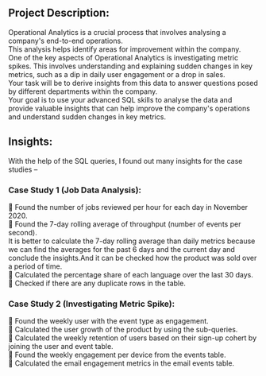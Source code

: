 ## Project Description:   
Operational Analytics is a crucial process that involves analysing a company's end-to-end operations.   
This analysis helps identify areas for improvement within the company.   
One of the key aspects of Operational Analytics is investigating metric spikes. This involves understanding and explaining sudden changes in key metrics, such as a dip in daily user 
engagement or a drop in sales.   
Your task will be to derive insights from this data to answer questions posed by different departments within the company.  
Your goal is to use your advanced SQL skills to analyse the data and provide valuable insights that can help improve the company's operations and 
understand sudden changes in key metrics.   

## Insights: 
With the help of the SQL queries, I found out many insights for the case studies –   
### Case Study 1 (Job Data Analysis):    
 Found the number of jobs reviewed per hour for each day in November 2020.   
 Found the 7-day rolling average of throughput (number of events per second).   
It is better to calculate the 7-day rolling average than daily metrics because we can find the averages for the past 6 days and the current 
day and conclude the insights.And it can be checked how the product was sold over a period of time.   
 Calculated the percentage share of each language over the last 30 days.   
 Checked if there are any duplicate rows in the table.  

### Case Study 2 (Investigating Metric Spike):    
 Found the weekly user with the event type as engagement.   
 Calculated the user growth of the product by using the sub-queries.   
 Calculated the weekly retention of users based on their sign-up cohert by joining the user and event table.   
 Found the weekly engagement per device from the events table.   
 Calculated the email engagement metrics in the email events table.   
